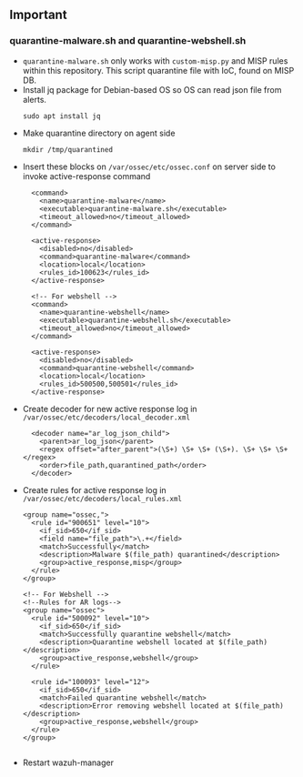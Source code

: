 ## Important
### quarantine-malware.sh and quarantine-webshell.sh
* `quarantine-malware.sh` only works with `custom-misp.py` and MISP rules within this repository. This script quarantine file with IoC, found on MISP DB.
* Install jq package for Debian-based OS so OS can read json file from alerts.
  ```
  sudo apt install jq
  ```
* Make quarantine directory on agent side
  ```
  mkdir /tmp/quarantined
  ```
* Insert these blocks on `/var/ossec/etc/ossec.conf` on server side to invoke active-response command
  ```
    <command>
      <name>quarantine-malware</name>
      <executable>quarantine-malware.sh</executable>
      <timeout_allowed>no</timeout_allowed>
    </command>
  
    <active-response>
      <disabled>no</disabled>
      <command>quarantine-malware</command>
      <location>local</location>
      <rules_id>100623</rules_id>
    </active-response>

    <!-- For webshell -->
    <command>
      <name>quarantine-webshell</name>
      <executable>quarantine-webshell.sh</executable>
      <timeout_allowed>no</timeout_allowed>
    </command>

    <active-response>
      <disabled>no</disabled>
      <command>quarantine-webshell</command>
      <location>local</location>
      <rules_id>500500,500501</rules_id>
    </active-response>
  ```
* Create decoder for new active response log in `/var/ossec/etc/decoders/local_decoder.xml`
  ```
    <decoder name="ar_log_json_child">
      <parent>ar_log_json</parent>
      <regex offset="after_parent">(\S+) \S+ \S+ (\S+). \S+ \S+ \S+</regex>
      <order>file_path,quarantined_path</order>
    </decoder>

  ```
* Create rules for active response log in `/var/ossec/etc/decoders/local_rules.xml`
  ```
  <group name="ossec,">
    <rule id="900651" level="10">
      <if_sid>650</if_sid>
      <field name="file_path">\.+</field>
      <match>Successfully</match>
      <description>Malware $(file_path) quarantined</description>
      <group>active_response,misp</group>
    </rule>
  </group>

  <!-- For Webshell -->
  <!--Rules for AR logs-->
  <group name="ossec">
    <rule id="500092" level="10">
      <if_sid>650</if_sid>
      <match>Successfully quarantine webshell</match>
      <description>Quarantine webshell located at $(file_path)</description>
      <group>active_response,webshell</group>
    </rule>

    <rule id="100093" level="12">
      <if_sid>650</if_sid>
      <match>Failed quarantine webshell</match>
      <description>Error removing webshell located at $(file_path)</description>
      <group>active_response,webshell</group>
    </rule>
  </group>
  

  ```
* Restart wazuh-manager
